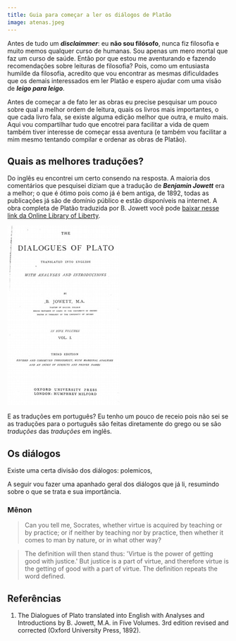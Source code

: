 ```yaml
---
title: Guia para começar a ler os diálogos de Platão
image: atenas.jpeg
---
```


Antes de tudo um **_disclaimmer_**: eu **não sou filósofo**, nunca fiz filosofia e muito memos qualquer curso de humanas. Sou apenas um mero mortal que faz um curso de saúde. Então por que estou me aventurando e fazendo recomendações sobre leituras de filosofia? Pois, como um entusiasta humilde da filosofia, acredito que vou encontrar as mesmas dificuldades que os demais interessados em ler Platão e espero ajudar com uma visão de **_leigo para leigo_**.

Antes de começar a de fato ler as obras eu precise pesquisar um pouco sobre qual a melhor ordem de leitura, quais os livros mais importantes, o que cada livro fala, se existe alguma edição melhor que outra, e muito mais. Aqui vou compartilhar tudo que encotrei para facilitar a vida de quem também tiver interesse de começar essa aventura (e também vou facilitar a mim mesmo tentando compilar e ordenar as obras de Platão).

## Quais as melhores traduções?

Do inglês eu encontrei um certo consendo na resposta. A maioria dos comentários que pesquisei diziam que a tradução de _**Benjamin Jowett**_ era a melhor; o que é ótimo pois como já é bem antiga, de 1892, todas as publicações já são de domínio público e estão disponíveis na internet. A obra completa de Platão traduzida por B. Jowett você pode [baixar nesse link da Online Library of Liberty](https://oll.libertyfund.org/title/plato-the-dialogues-of-plato-in-5-vols-jowett-ed).

![Jowett cover](/assets/2020/plato-jowett.jpeg)

E as traduções em português? Eu tenho um pouco de receio pois não sei se as traduções para o português são feitas diretamente do grego ou se são _traduções_ das _traduções_ em inglês.

## Os diálogos

Existe uma certa divisão dos diálogos: polemicos, 

A seguir vou fazer uma apanhado geral dos diálogos que já li, resumindo sobre o que se trata e sua importância.

### Mênon

> Can you tell me, Socrates, whether virtue is acquired by teaching or by practice; or if neither by teaching nor by practice, then whether it comes to man by nature, or in what other way?



> The definition will then stand thus: 'Virtue is the power of getting good with justice.' But justice is a part of virtue, and therefore virtue is the getting of good with a part of virtue. The definition repeats the word defined.




## Referências

1. The Dialogues of Plato translated into English with Analyses and Introductions by B. Jowett, M.A. in Five Volumes. 3rd edition revised and corrected (Oxford University Press, 1892).
